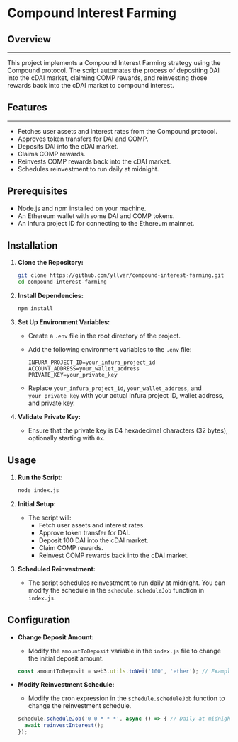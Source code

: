 # Compound Interest Farming
## Overview
---
This project implements a Compound Interest Farming strategy using the Compound protocol. The script automates the process of depositing DAI into the cDAI market, claiming COMP rewards, and reinvesting those rewards back into the cDAI market to compound interest.

## Features
---
- Fetches user assets and interest rates from the Compound protocol.
- Approves token transfers for DAI and COMP.
- Deposits DAI into the cDAI market.
- Claims COMP rewards.
- Reinvests COMP rewards back into the cDAI market.
- Schedules reinvestment to run daily at midnight.

## Prerequisites

- Node.js and npm installed on your machine.
- An Ethereum wallet with some DAI and COMP tokens.
- An Infura project ID for connecting to the Ethereum mainnet.

## Installation

1. **Clone the Repository:**
   ```bash
   git clone https://github.com/yllvar/compound-interest-farming.git
   cd compound-interest-farming
   ```

2. **Install Dependencies:**
   ```bash
   npm install
   ```

3. **Set Up Environment Variables:**
   - Create a `.env` file in the root directory of the project.
   - Add the following environment variables to the `.env` file:

     ```plaintext
     INFURA_PROJECT_ID=your_infura_project_id
     ACCOUNT_ADDRESS=your_wallet_address
     PRIVATE_KEY=your_private_key
     ```

   - Replace `your_infura_project_id`, `your_wallet_address`, and `your_private_key` with your actual Infura project ID, wallet address, and private key.

4. **Validate Private Key:**
   - Ensure that the private key is 64 hexadecimal characters (32 bytes), optionally starting with `0x`.

## Usage

1. **Run the Script:**
   ```bash
   node index.js
   ```

2. **Initial Setup:**
   - The script will:
     - Fetch user assets and interest rates.
     - Approve token transfer for DAI.
     - Deposit 100 DAI into the cDAI market.
     - Claim COMP rewards.
     - Reinvest COMP rewards back into the cDAI market.

3. **Scheduled Reinvestment:**
   - The script schedules reinvestment to run daily at midnight. You can modify the schedule in the `schedule.scheduleJob` function in `index.js`.

## Configuration

- **Change Deposit Amount:**
  - Modify the `amountToDeposit` variable in the `index.js` file to change the initial deposit amount.

  ```javascript
  const amountToDeposit = web3.utils.toWei('100', 'ether'); // Example: 100 DAI
  ```

- **Modify Reinvestment Schedule:**
  - Modify the cron expression in the `schedule.scheduleJob` function to change the reinvestment schedule.

  ```javascript
  schedule.scheduleJob('0 0 * * *', async () => { // Daily at midnight
    await reinvestInterest();
  });
  ```

